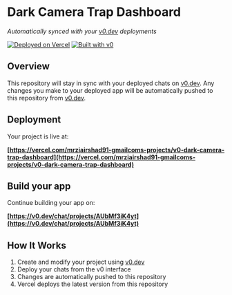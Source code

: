 # Dark Camera Trap Dashboard

*Automatically synced with your [v0.dev](https://v0.dev) deployments*

[![Deployed on Vercel](https://img.shields.io/badge/Deployed%20on-Vercel-black?style=for-the-badge&logo=vercel)](https://vercel.com/mrziairshad91-gmailcoms-projects/v0-dark-camera-trap-dashboard)
[![Built with v0](https://img.shields.io/badge/Built%20with-v0.dev-black?style=for-the-badge)](https://v0.dev/chat/projects/AUbMf3iK4yt)

## Overview

This repository will stay in sync with your deployed chats on [v0.dev](https://v0.dev).
Any changes you make to your deployed app will be automatically pushed to this repository from [v0.dev](https://v0.dev).

## Deployment

Your project is live at:

**[https://vercel.com/mrziairshad91-gmailcoms-projects/v0-dark-camera-trap-dashboard](https://vercel.com/mrziairshad91-gmailcoms-projects/v0-dark-camera-trap-dashboard)**

## Build your app

Continue building your app on:

**[https://v0.dev/chat/projects/AUbMf3iK4yt](https://v0.dev/chat/projects/AUbMf3iK4yt)**

## How It Works

1. Create and modify your project using [v0.dev](https://v0.dev)
2. Deploy your chats from the v0 interface
3. Changes are automatically pushed to this repository
4. Vercel deploys the latest version from this repository